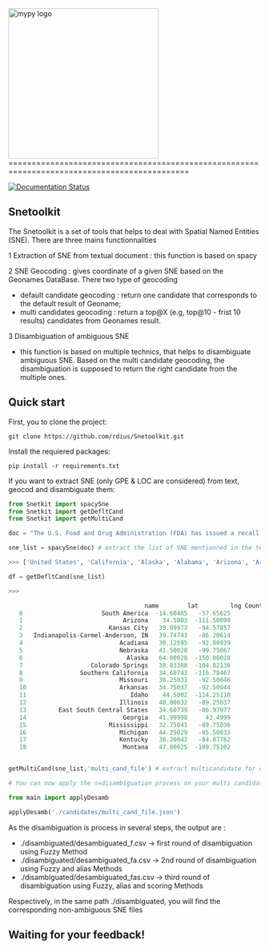<img src="http://mypy-lang.org/static/mypy_light.svg" alt="mypy logo" width="300px"/>
=============================================================================================

[![Documentation Status]([]())]()



Snetoolkit 
---------------

The Snetoolkit  is a set of tools that helps to deal with Spatial Named Entities (SNE). There are three mains functionnalities 

1 Extraction of SNE from textual document : this function is based on spacy

2 SNE Geocoding : gives coordinate of a given SNE based on the Geonames DataBase. There two type of geocoding 
   - default candidate geocoding : return one candidate that corresponds to the default result of Geoname;
   - multi candidates geocoding  : return a top@X (e.g, top@10 - frist 10 results) candidates from Geonames result.
     
3 Disambiguation of ambiguous SNE
   - this function is based on multiple technics, that helps to disambiguate ambiguous SNE. Based on the multi candidate geocoding, the disambiguation is supposed to return the right candidate from the multiple ones.


Quick start
-----------

First, you to clone the project: 
   ```
   git clone https://github.com/rdius/Snetoolkit.git
   ```

Install the requiered packages:

    pip install -r requirements.txt

If you want to extract SNE (only GPE & LOC are considered) from text, geocod and disambiguate them:

   ``` python
   from Snetkit import spacySne
   from Snetkit import getDefltCand   
   from Snetkit import getMultiCand
   
   doc = "The U.S. Food and Drug Administration (FDA) has issued a recall on Salmonella contaminated Pistachios for 31 states in the United States. Our advice to consumers is that they avoid eating pistachio products, that they hold onto those products, that at this stage they don't throw them out, they simply hold on to them as we're learning more about them to determine if they're part of the recall, said Dr. David Acheson, associated FDA commissioner for food. However, it is expected that the recalled list may grow as the investigation continues. Kroger Co. is recalling shelled pistachios called Private Selection Shelled Pistachios in a 10-ounce container with UPC code 111073615 and the sell dates of December 13 or 14 on the packages. Setton Farms based in California, the pistachio supplier, is voluntarily recalling their pistachios. Products containing pistachios have not yet been recalled, but are under investigation. The salmonella contamination was discovered by Kraft foods during routine testing last Tuesday, before any illness were reported. They notified the FDA and the FDA notified Setton Farms. So far the source of contamination has not been revealed.  The 31 states initially affected are: (in alphabetical order) : Alaska, Alabama, Arizona, Arkansas, California, Colorado, Georgia, Idaho, Illinois, Indiana, Kansas, Kentucky, Louisiana, Michigan, Missouri, Mississippi, Montana, Nebraska, etc."
   
   sne_list = spacySne(doc) # extract the list of SNE mentionned in the text
   
   >>> ['United States', 'California', 'Alaska', 'Alabama', 'Arizona', 'Arkansas', 'California', 'Colorado', 'Georgia', 'Idaho', 'Illinois', 'Indiana', 'Kansas', 'Kentucky', 'Louisiana', 'Michigan', 'Missouri', 'Mississippi', 'Montana', 'Nebraska']
   
   df = getDefltCand(sne_list)
   
   >>>
   
                                         name        lat         lng Country Code Type  Population
      0                      South America  -14.60485   -57.65625         None    L   385742554
      1                            Arizona    34.5003  -111.50098           US    A     5863809
      2                        Kansas City   39.09973   -94.57857           US    P      475378
      3   Indianapolis-Carmel-Anderson, IN   39.74743   -86.20614           US    L     1890000
      4                           Acadiana   30.12595   -92.00939           US    L     1880000
      5                           Nebraska   41.50028   -99.75067           US    A     1757399
      6                             Alaska   64.00028  -150.00028           US    A      660633
      7                   Colorado Springs   38.83388  -104.82136           US    P      456568
      8                Southern California   34.68743  -116.78467           US    L    22000000
      9                           Missouri   38.25031   -92.50046           US    A     5768151
      10                          Arkansas   34.75037   -92.50044           US    A     2757631
      11                             Idaho    44.5002  -114.25118           US    A     1416564
      12                          Illinois   40.00032   -89.25037           US    A    12772888
      13         East South Central States   34.60739   -86.97977           US    L    17570000
      14                           Georgia   41.99998     43.4999           GE    A     3731000
      15                       Mississippi   32.75041   -89.75036           US    A     2901371
      16                          Michigan   44.25029   -85.50033           US    A     9883360
      17                          Kentucky   38.20042   -84.87762           US    A     4206074
      18                           Montana   47.00025  -109.75102           US    A      930698
   
   
   getMultiCand(sne_list,'multi_cand_file') # extract multicandidate for each input SNE from Geonames

   # You can now apply the s=disambiguation process on your multi candidates file

   from main import applyDesamb
   
   applyDesamb('./candidates/multi_cand_file.json')
   ```

As the disambiguation is process in several steps, the output are :

- ./disambiguated/desambiguated_f.csv -> first round of disambiguation using Fuzzy Method
- ./disambiguated/desambiguated_fa.csv -> 2nd round of disambiguation using Fuzzy and alias Methods
- ./disambiguated/desambiguated_fas.csv -> third round of disambiguation using Fuzzy, alias and scoring Methods

Respectively, in the same path ./disambiguated, you will find the corresponding non-ambiguous SNE files

Waiting for your feedback!
-------------------------


